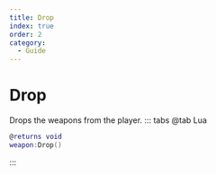 ```yaml
---
title: Drop
index: true
order: 2
category:
  - Guide
---
```


# Drop
Drops the weapons from the player.
::: tabs
@tab Lua
```lua
@returns void
weapon:Drop()
```

:::